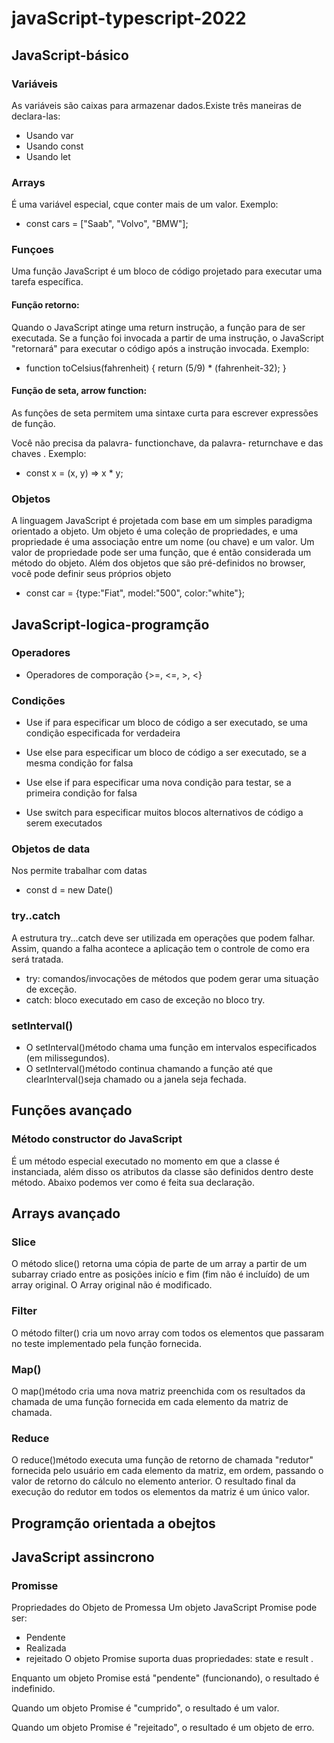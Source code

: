 # javaScript-typescript-2022

## JavaScript-básico

### Variáveis
 
As variáveis são caixas para armazenar dados.Existe três maneiras de declara-las:

- Usando var
- Usando const
- Usando let

### Arrays

É uma variável especial, cque conter mais de um valor. Exemplo: 

- const cars = ["Saab", "Volvo", "BMW"];

### Funçoes

Uma função JavaScript é um bloco de código projetado para executar uma tarefa específica. 

#### Função retorno:

Quando o JavaScript atinge uma return instrução, a função para de ser executada. Se a função foi invocada a partir de uma instrução, o JavaScript "retornará" para executar o código após a instrução invocada. Exemplo: 

- function toCelsius(fahrenheit) {
  return (5/9) * (fahrenheit-32);
}

#### Função de seta, arrow function:

As funções de seta permitem uma sintaxe curta para escrever expressões de função.

Você não precisa da palavra- functionchave, da palavra- returnchave e das chaves . Exemplo: 

- const x = (x, y) => x * y;

### Objetos

A linguagem JavaScript é projetada com base em um simples paradigma orientado a objeto. Um objeto é uma coleção de propriedades, e uma propriedade é uma associação entre um nome (ou chave) e um valor. Um valor de propriedade pode ser uma função, que é então considerada um método do objeto. Além dos objetos que são pré-definidos no browser, você pode definir seus próprios objeto

- const car = {type:"Fiat", model:"500", color:"white"};

## JavaScript-logica-programção

### Operadores

- Operadores de comporação {>=, <=, >, <}

### Condições

- Use if para especificar um bloco de código a ser executado, se uma condição especificada for verdadeira

- Use else para especificar um bloco de código a ser executado, se a mesma condição for falsa

- Use else if para especificar uma nova condição para testar, se a primeira condição for falsa

- Use switch para especificar muitos blocos alternativos de código a serem executados

### Objetos de data

Nos permite trabalhar com datas

- const d = new Date()

### try..catch

A estrutura try...catch deve ser utilizada em operações que podem falhar. Assim, quando a falha acontece a aplicação tem o controle de como era será tratada.

- try: comandos/invocações de métodos que podem gerar uma situação de exceção.
- catch: bloco executado em caso de exceção no bloco try.

### setInterval()

- O setInterval()método chama uma função em intervalos especificados (em milissegundos).
- O setInterval()método continua chamando a função até que clearInterval()seja chamado ou a janela seja fechada.

## Funções avançado

### Método constructor do JavaScript

É um método especial executado no momento em que a classe é instanciada, além disso os atributos da classe são definidos dentro deste método. Abaixo podemos ver como é feita sua declaração.

## Arrays avançado

### Slice

O método slice() retorna uma cópia de parte de um array a partir de um subarray criado entre as posições início e fim (fim não é incluído) de um array original. O Array original não é modificado.

### Filter 

O método filter() cria um novo array com todos os elementos que passaram no teste implementado pela função fornecida.

### Map()

O map()método cria uma nova matriz preenchida com os resultados da chamada de uma função fornecida em cada elemento da matriz de chamada.

### Reduce

O reduce()método executa uma função de retorno de chamada "redutor" fornecida pelo usuário em cada elemento da matriz, em ordem, passando o valor de retorno do cálculo no elemento anterior. O resultado final da execução do redutor em todos os elementos da matriz é um único valor.

## Programção orientada a obejtos

## JavaScript assincrono

### Promisse

Propriedades do Objeto de Promessa
Um objeto JavaScript Promise pode ser: 

- Pendente
- Realizada
- rejeitado
O objeto Promise suporta duas propriedades: state e result .

Enquanto um objeto Promise está "pendente" (funcionando), o resultado é indefinido.

Quando um objeto Promise é "cumprido", o resultado é um valor.

Quando um objeto Promise é "rejeitado", o resultado é um objeto de erro.